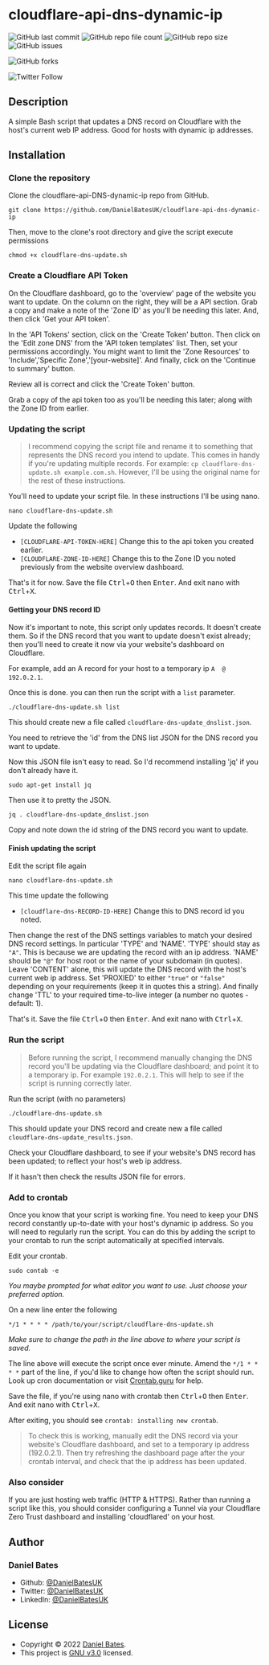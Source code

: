 # **cloudflare-api-dns-dynamic-ip**

![GitHub last commit](https://img.shields.io/github/last-commit/DanielBatesUK/cloudflare-api-dns-dynamic-ip) ![GitHub repo file count](https://img.shields.io/github/directory-file-count/DanielBatesUK/cloudflare-api-dns-dynamic-ip) ![GitHub repo size](https://img.shields.io/github/repo-size/DanielBatesUK/cloudflare-api-dns-dynamic-ip) ![GitHub issues](https://img.shields.io/github/issues-raw/DanielBatesUK/cloudflare-api-dns-dynamic-ip)

![GitHub forks](https://img.shields.io/github/forks/DanielBatesUK/cloudflare-api-dns-dynamic-ip?style=social)

![Twitter Follow](https://img.shields.io/twitter/follow/DanielBatesUK?style=social)

## Description

A simple Bash script that updates a DNS record on Cloudflare with the host's current web IP address. Good for hosts with dynamic ip addresses.

## Installation

### Clone the repository

Clone the cloudflare-api-DNS-dynamic-ip repo from GitHub.

```Shell
git clone https://github.com/DanielBatesUK/cloudflare-api-dns-dynamic-ip
```

Then, move to the clone's root directory and give the script execute permissions

```Shell
chmod +x cloudflare-dns-update.sh
```

### Create a Cloudflare API Token

On the Cloudflare dashboard, go to the 'overview' page of the website you want to update. On the column on the right, they will be a API section. Grab a copy and make a note of the 'Zone ID' as you'll be needing this later. And, then click 'Get your API token'.

In the 'API Tokens' section, click on the 'Create Token' button. Then click on the 'Edit zone DNS' from the 'API token templates' list. Then, set your permissions accordingly. You might want to limit the 'Zone Resources' to 'Include','Specific Zone','[your-website]'. And finally, click on the 'Continue to summary' button.

Review all is correct and click the 'Create Token' button.

Grab a copy of the api token too as you'll be needing this later; along with the Zone ID from earlier.

### Updating the script

> I recommend copying the script file and rename it to something that represents the DNS record you intend to update. This comes in handy if you're updating multiple records. For example: `cp cloudflare-dns-update.sh example.com.sh`. However, I'll be using the original name for the rest of these instructions.

You'll need to update your script file. In these instructions I'll be using nano.

```Shell
nano cloudflare-dns-update.sh
```

Update the following

- `[CLOUDFLARE-API-TOKEN-HERE]` Change this to the api token you created earlier.
- `[CLOUDFLARE-ZONE-ID-HERE]` Change this to the Zone ID you noted previously from the website overview dashboard.

That's it for now. Save the file <kbd>Ctrl</kbd>+<kbd>O</kbd> then <kbd>Enter</kbd>. And exit nano with <kbd>Ctrl</kbd>+<kbd>X</kbd>.

#### Getting your DNS record ID

Now it's important to note, this script only updates records. It doesn't create them. So if the DNS record that you want to update doesn't exist already; then you'll need to create it now via your website's dashboard on Cloudflare.

For example, add an A record for your host to a temporary ip `A  @  192.0.2.1`.

Once this is done. you can then run the script with a `list` parameter.

```Shell
./cloudflare-dns-update.sh list
```

This should create new a file called `cloudflare-dns-update_dnslist.json`.

You need to retrieve the 'id' from the DNS list JSON for the DNS record you want to update. 

Now this JSON file isn't easy to read. So I'd recommend installing 'jq' if you don't already have it.

```Shell
sudo apt-get install jq
```

Then use it to pretty the JSON.

```Shell
jq . cloudflare-dns-update_dnslist.json
```

Copy and note down the id string of the DNS record you want to update.

#### Finish updating the script

Edit the script file again

```Shell
nano cloudflare-dns-update.sh
```

This time update the following

- `[cloudflare-dns-RECORD-ID-HERE]` Change this to DNS record id you noted.

Then change the rest of the DNS settings variables to match your desired DNS record settings. In particular 'TYPE' and 'NAME'. 'TYPE' should stay as `"A"`. This is because we are updating the record with an ip address. 'NAME' should be `"@"` for host root or the name of your subdomain (in quotes). Leave 'CONTENT' alone, this will update the DNS record with the host's current web ip address. Set 'PROXIED' to either `"true"` or `"false"` depending on your requirements (keep it in quotes this a string). And finally change 'TTL' to your required time-to-live integer (a number no quotes - default: 1).

That's it. Save the file <kbd>Ctrl</kbd>+<kbd>O</kbd> then <kbd>Enter</kbd>. And exit nano with <kbd>Ctrl</kbd>+<kbd>X</kbd>.

### Run the script

> Before running the script, I recommend manually changing the DNS record you'll be updating via the Cloudflare dashboard; and point it to a temporary ip. For example `192.0.2.1`. This will help to see if the script is running correctly later.

Run the script (with no parameters)

```Shell
./cloudflare-dns-update.sh
```

This should update your DNS record and create new a file called `cloudflare-dns-update_results.json`.

Check your Cloudflare dashboard, to see if your website's DNS record has been updated; to reflect your host's web ip address. 

If it hasn't then check the results JSON file for errors.

### Add to crontab

Once you know that your script is working fine. You need to keep your DNS record constantly up-to-date with your host's dynamic ip address. So you will need to regularly run the script. You can do this by adding the script to your crontab to run the script automatically at specified intervals.

Edit your crontab.

```Shell
sudo contab -e
```

_You maybe prompted for what editor you want to use. Just choose your preferred option._

On a new line enter the following

```Shell
*/1 * * * * /path/to/your/script/cloudflare-dns-update.sh
```

_Make sure to change the path in the line above to where your script is saved._

The line above will execute the script once ever minute. Amend the `*/1 * * * *` part of the line, if you'd like to change how often the script should run. Look up cron documentation or visit [Crontab.guru](https://crontab.guru/#*/1_*_*_*_*) for help.

Save the file, if you're using nano with crontab then <kbd>Ctrl</kbd>+<kbd>O</kbd> then <kbd>Enter</kbd>. And exit nano with <kbd>Ctrl</kbd>+<kbd>X</kbd>.

After exiting, you should see `crontab: installing new crontab`.

> To check this is working, manually edit the DNS record via your website's Cloudflare dashboard, and set to a temporary ip address (192.0.2.1). Then try refreshing the dashboard page after the your crontab interval, and check that the ip address has been updated.

### Also consider

If you are just hosting web traffic (HTTP & HTTPS). Rather than running a script like this, you should consider configuring a Tunnel via your Cloudflare Zero Trust dashboard and installing 'cloudflared' on your host.

## Author

### **Daniel Bates**

- Github: [@DanielBatesUK](https://github.com/DanielBatesUK)
- Twitter: [@DanielBatesUK](https://twitter.com/DanielBatesUK)
- LinkedIn: [@DanielBatesUK](https://linkedin.com/in/DanielBatesUK)

## License

- Copyright © 2022 [Daniel Bates](https://github.com/DanielBatesUK).
- This project is [GNU v3.0](https://github.com/DanielBatesUK/cloudflare-api-dns-dynamic-ip/blob/c57a76e55ad50b386ce96a26994c4a3743e3aaa8/LICENSE) licensed.
